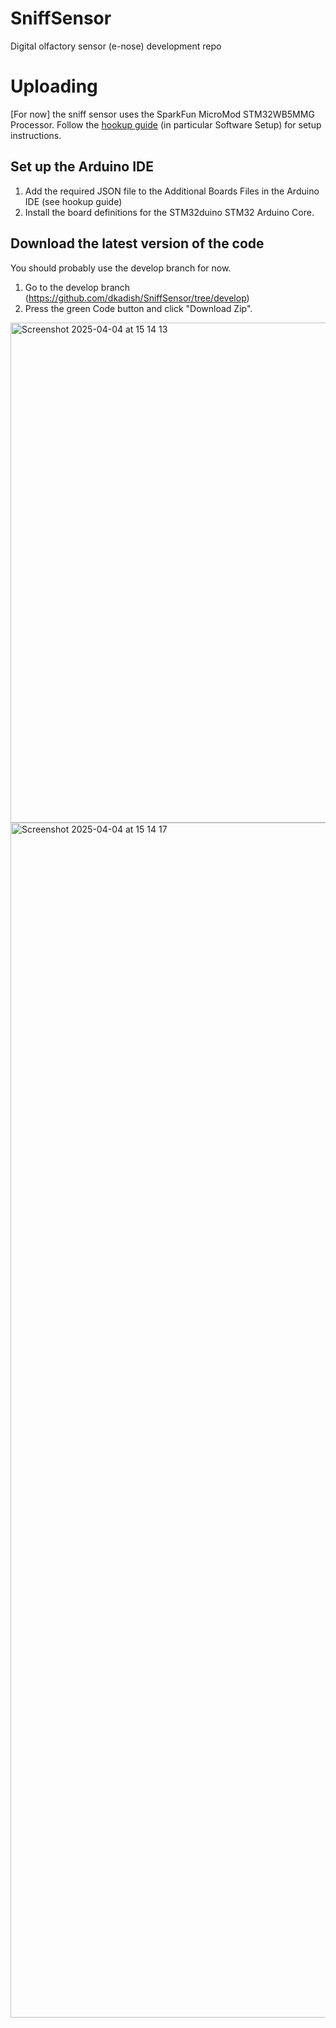 # SniffSensor
Digital olfactory sensor (e-nose) development repo

# Uploading
[For now] the sniff sensor uses the SparkFun MicroMod STM32WB5MMG Processor. Follow the [hookup guide](https://learn.sparkfun.com/tutorials/micromod-stm32wb5mmg-hookup-guide) (in particular Software Setup) for setup instructions.

## Set up the Arduino IDE
1. Add the required JSON file to the Additional Boards Files in the Arduino IDE (see hookup guide)
1. Install the board definitions for the STM32duino STM32 Arduino Core.

## Download the latest version of the code
You should probably use the develop branch for now.
1. Go to the develop branch (https://github.com/dkadish/SniffSensor/tree/develop)
1. Press the green Code button and click "Download Zip".

<img width="800" alt="Screenshot 2025-04-04 at 15 14 13" src="https://github.com/user-attachments/assets/8f4201ab-33fa-4165-ba6f-e3109393d1d6" />
<img width="1912" alt="Screenshot 2025-04-04 at 15 14 17" src="https://github.com/user-attachments/assets/98a12efe-5ecd-47fa-895a-5dda4b2bcb6d" />
